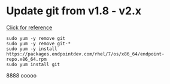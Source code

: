 # Update git from v1.8  - v2.x

[Click for reference](https://computingforgeeks.com/install-git-2-on-centos-7/)

```shell
sudo yum -y remove git
sudo yum -y remove git-*
sudo yum -y install https://packages.endpointdev.com/rhel/7/os/x86_64/endpoint-repo.x86_64.rpm
sudo yum install git
```
8888
ooooo







